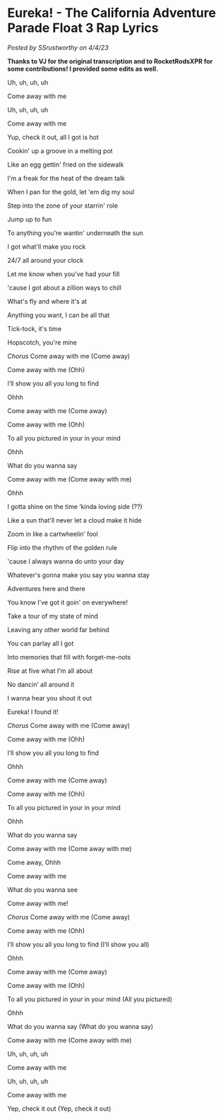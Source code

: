 # Eureka! - The California Adventure Parade Float 3 Rap Lyrics

*Posted by SSrustworthy on 4/4/23*

**Thanks to VJ for the original transcription and to RocketRodsXPR for some contributions! I provided some edits as well.**

Uh, uh, uh, uh

Come away with me

Uh, uh, uh, uh

Come away with me

Yup, check it out, all I got is hot

Cookin' up a groove in a melting pot

Like an egg gettin' fried on the sidewalk

I'm a freak for the heat of the dream talk

When I pan for the gold, let 'em dig my soul

Step into the zone of your starrin' role

Jump up to fun

To anything you're wantin' underneath the sun

I got what'll make you rock

24/7 all around your clock

Let me know when you've had your fill

'cause I got about a zillion ways to chill

What's fly and where it's at

Anything you want, I can be all that

Tick-tock, it's time

Hopscotch, you're mine

*Chorus*
Come away with me (Come away)

Come away with me (Ohh)

I’ll show you all you long to find

Ohhh

Come away with me (Come away)

Come away with me (Ohh)

To all you pictured in your in your mind

Ohhh

What do you wanna say

Come away with me (Come away with me)

Ohhh

I gotta shine on the time ‘kinda loving side (??)

Like a sun that'll never let a cloud make it hide

Zoom in like a cartwheelin’ fool

Flip into the rhythm of the golden rule

'cause I always wanna do unto your day

Whatever's gonna make you say you wanna stay

Adventures here and there

You know I’ve got it goin' on everywhere!

Take a tour of my state of mind

Leaving any other world far behind

You can parlay all I got

Into memories that fill with forget-me-nots

Rise at five what I'm all about

No dancin’ all around it

I wanna hear you shout it out

Eureka! I found it!

*Chorus*
Come away with me (Come away)

Come away with me (Ohh)

I’ll show you all you long to find

Ohhh

Come away with me (Come away)

Come away with me (Ohh)

To all you pictured in your in your mind

Ohhh

What do you wanna say

Come away with me (Come away with me)

Come away, Ohhh

Come away with me

What do you wanna see

Come away with me!

*Chorus*
Come away with me (Come away)

Come away with me (Ohh)

I’ll show you all you long to find (I’ll show you all)

Ohhh

Come away with me (Come away)

Come away with me (Ohh)

To all you pictured in your in your mind (All you pictured)

Ohhh

What do you wanna say (What do you wanna say)

Come away with me (Come away with me)

Uh, uh, uh, uh

Come away with me

Uh, uh, uh, uh

Come away with me

Yep, check it out (Yep, check it out)